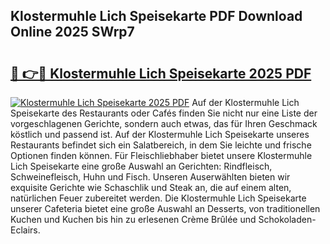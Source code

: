 ## Klostermuhle Lich Speisekarte PDF Download Online 2025 SWrp7

# <h2><a href="http://gcdyew1.nevu.top/?p=Klostermuhle+Lich+Speisekarte">🔗 👉🔴 Klostermuhle Lich Speisekarte 2025 PDF</a></h2>

[![Klostermuhle Lich Speisekarte 2025 PDF](https://i.imgur.com/dBaPXMq.png)](http://gcdyew1.nevu.top/?p=Klostermuhle+Lich+Speisekarte)
Auf der Klostermuhle Lich Speisekarte des Restaurants oder Cafés finden Sie nicht nur eine Liste der vorgeschlagenen Gerichte, sondern auch etwas, das für Ihren Geschmack köstlich und passend ist. Auf der Klostermuhle Lich Speisekarte unseres Restaurants befindet sich ein Salatbereich, in dem Sie leichte und frische Optionen finden können. Für Fleischliebhaber bietet unsere Klostermuhle Lich Speisekarte eine große Auswahl an Gerichten: Rindfleisch, Schweinefleisch, Huhn und Fisch. Unseren Auserwählten bieten wir exquisite Gerichte wie Schaschlik und Steak an, die auf einem alten, natürlichen Feuer zubereitet werden. Die Klostermuhle Lich Speisekarte unserer Cafeteria bietet eine große Auswahl an Desserts, von traditionellen Kuchen und Kuchen bis hin zu erlesenen Crème Brûlée und Schokoladen-Eclairs.
